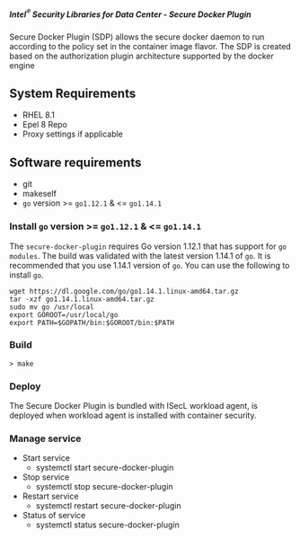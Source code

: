 ##### Intel<sup>®</sup> Security Libraries for Data Center  - Secure Docker Plugin
Secure Docker Plugin (SDP) allows the secure docker daemon to run according to the policy set in the container image flavor. 
The SDP is created based on the authorization plugin architecture supported by the docker engine

## System Requirements
- RHEL 8.1
- Epel 8 Repo
- Proxy settings if applicable

## Software requirements
- git
- makeself
- `go` version >= `go1.12.1` & <= `go1.14.1`

### Install `go` version >= `go1.12.1` & <= `go1.14.1`
The `secure-docker-plugin` requires Go version 1.12.1 that has support for `go modules`. The build was validated with the latest version 1.14.1 of `go`. It is recommended that you use 1.14.1 version of `go`. You can use the following to install `go`.
```shell
wget https://dl.google.com/go/go1.14.1.linux-amd64.tar.gz
tar -xzf go1.14.1.linux-amd64.tar.gz
sudo mv go /usr/local
export GOROOT=/usr/local/go
export PATH=$GOPATH/bin:$GOROOT/bin:$PATH
```

### Build
```console
> make
```

### Deploy
The Secure Docker Plugin is bundled with ISecL workload agent, is deployed when workload agent is installed with
container security.

### Manage service
* Start service
    * systemctl start secure-docker-plugin
* Stop service
    * systemctl stop secure-docker-plugin
* Restart service
    * systemctl restart secure-docker-plugin
* Status of service
    * systemctl status secure-docker-plugin

